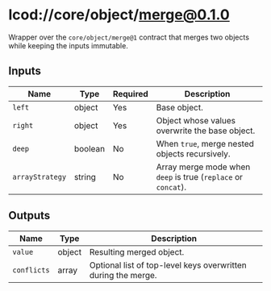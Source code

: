 # lcod://core/object/merge@0.1.0

Wrapper over the `core/object/merge@1` contract that merges two objects while
keeping the inputs immutable.

## Inputs

| Name | Type | Required | Description |
| ---- | ---- | -------- | ----------- |
| `left` | object | Yes | Base object. |
| `right` | object | Yes | Object whose values overwrite the base object. |
| `deep` | boolean | No | When `true`, merge nested objects recursively. |
| `arrayStrategy` | string | No | Array merge mode when `deep` is true (`replace` or `concat`). |

## Outputs

| Name | Type | Description |
| ---- | ---- | ----------- |
| `value` | object | Resulting merged object. |
| `conflicts` | array | Optional list of top-level keys overwritten during the merge. |
